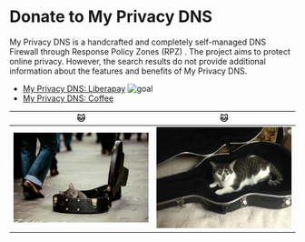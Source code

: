 # Donate to My Privacy DNS


My Privacy DNS is a handcrafted and completely self-managed DNS Firewall through Response Policy Zones (RPZ) . The project aims to protect online privacy. However, the search results do not provide additional information about the features and benefits of My Privacy DNS.


- [My Privacy DNS: Liberapay](https://liberapay.com/mypdns) ![goal](https://img.shields.io/liberapay/goal/MyPDNS.svg?logo=liberapay)
- [My Privacy DNS: Coffee](https://ko-fi.com/X8X37FUGU)



| 🐱 | 🐱 |
| -- | -- |
| ![](.assets/img/cat1.jpg) | ![](.assets/img/cat2.jpg) |
